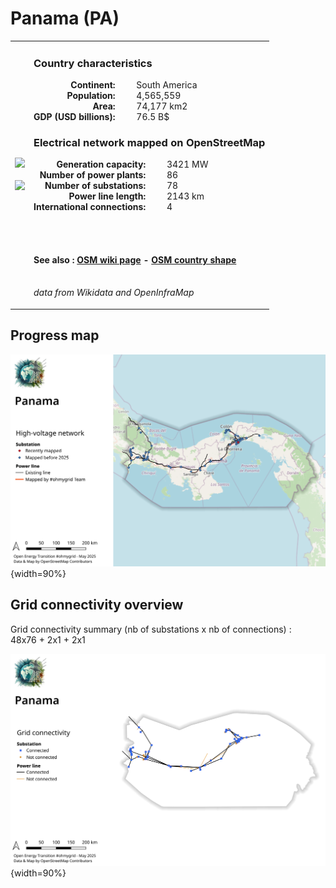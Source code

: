 # Panama (PA)

<table width="90%">
<tr>
<td>
<img src="https://upload.wikimedia.org/wikipedia/commons/a/ab/Flag_of_Panama.svg" width="250">
<br><br>
<img src="https://upload.wikimedia.org/wikipedia/commons/3/39/PAN_orthographic.svg" width="250"></td>
<td>
<h3>Country characteristics</h3>
<div style="display: inline-block;text-align:right;margin-right:30px;font-weight: bold;">
Continent:<br>Population:<br>Area:<br>GDP (USD billions):
</div>
<div style="display: inline-block;">
South America<br>4,565,559<br>74,177 km2<br>76.5 B$
</div>
<h3>Electrical network mapped on OpenStreetMap</h3>
<div style="display: inline-block;text-align:right;margin-right:30px;font-weight: bold;">Generation capacity:<br>
Number of power plants:<br>
Number of substations:<br>
Power line length:<br>
International connections:<br>
</div>
<div style="display: inline-block;">3421 MW<br>
86<br>
78<br>
2143 km<br>
4<br>
</div>

<br><br><h4>See also :
<a href="https://wiki.openstreetmap.org/wiki/Power_networks/Panama" target="_blank">OSM wiki page</a> -
<a href="https://openstreetmap.org/relation/287668" target="_blank">OSM country shape</a>
</h4>

<br><i>data from Wikidata and OpenInfraMap</i>
</td>
</tr>
</table>


## Progress map

![Map](../images/maps_countries/PA/high-voltage-network.png){width=90%}



## Grid connectivity overview

Grid connectivity summary (nb of substations x nb of connections) :<br>48x76 + 2x1 + 2x1

![Map](../images/maps_countries/PA/grid-connectivity.png){width=90%}


